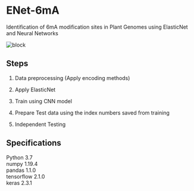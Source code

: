 # ENet-6mA
Identification of 6mA modification sites in Plant Genomes using ElasticNet and Neural Networks


![block](https://user-images.githubusercontent.com/80881943/179127910-bc88a2d1-13bc-40bc-b2d7-ee4ee0489bbb.PNG)


## Steps
1. Data preprocessing (Apply encoding methods)
2. Apply ElasticNet 
3. Train using CNN model

4. Prepare Test data using the index numbers saved from training
5. Independent Testing



## Specifications
Python 3.7\
numpy 1.19.4\
pandas 1.1.0\
tensorflow 2.1.0\
keras 2.3.1
